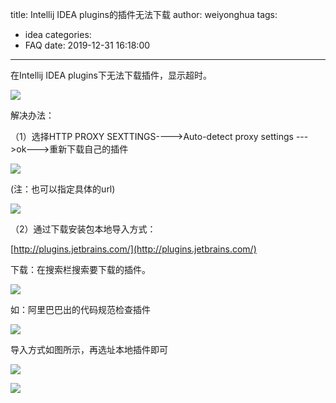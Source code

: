 title: Intellij IDEA plugins的插件无法下载
author: weiyonghua
tags:
  - idea
categories:
  - FAQ
date: 2019-12-31 16:18:00
---
在Intellij IDEA plugins下无法下载插件，显示超时。

![](https://img-blog.csdn.net/20180524144405491?watermark/2/text/aHR0cHM6Ly9ibG9nLmNzZG4ubmV0L0J1dHRlcmZseV9yZXN0aW5n/font/5a6L5L2T/fontsize/400/fill/I0JBQkFCMA==/dissolve/70)

 

解决办法：

（1）选择HTTP PROXY SEXTTINGS---->Auto-detect proxy settings --->ok--->重新下载自己的插件

![](https://img-blog.csdn.net/20180524144658116?watermark/2/text/aHR0cHM6Ly9ibG9nLmNzZG4ubmV0L0J1dHRlcmZseV9yZXN0aW5n/font/5a6L5L2T/fontsize/400/fill/I0JBQkFCMA==/dissolve/70)

(注：也可以指定具体的url)

![](https://img-blog.csdn.net/20180524144957485)

 

（2）通过下载安装包本地导入方式：

[http://plugins.jetbrains.com/](http://plugins.jetbrains.com/)

下载：在搜索栏搜索要下载的插件。

![](https://img-blog.csdnimg.cn/2019072221274517.png?x-oss-process=image/watermark,type_ZmFuZ3poZW5naGVpdGk,shadow_10,text_aHR0cHM6Ly9ibG9nLmNzZG4ubmV0L0J1dHRlcmZseV9yZXN0aW5n,size_16,color_FFFFFF,t_70)

如：阿里巴巴出的代码规范检查插件

![](https://img-blog.csdnimg.cn/20190722212906166.png?x-oss-process=image/watermark,type_ZmFuZ3poZW5naGVpdGk,shadow_10,text_aHR0cHM6Ly9ibG9nLmNzZG4ubmV0L0J1dHRlcmZseV9yZXN0aW5n,size_16,color_FFFFFF,t_70)

导入方式如图所示，再选址本地插件即可

![](https://img-blog.csdn.net/20180524145436299?watermark/2/text/aHR0cHM6Ly9ibG9nLmNzZG4ubmV0L0J1dHRlcmZseV9yZXN0aW5n/font/5a6L5L2T/fontsize/400/fill/I0JBQkFCMA==/dissolve/70)

![](https://img-blog.csdn.net/20180524145530736?watermark/2/text/aHR0cHM6Ly9ibG9nLmNzZG4ubmV0L0J1dHRlcmZseV9yZXN0aW5n/font/5a6L5L2T/fontsize/400/fill/I0JBQkFCMA==/dissolve/70)